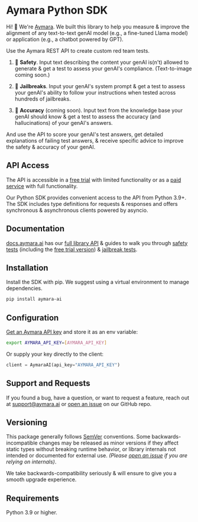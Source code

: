 # Aymara Python SDK

<!-- sphinx-doc-begin -->

Hi! 👋 We're [Aymara](https://aymara.ai). We built this library to help you measure & improve the alignment of any text-to-text genAI model (e.g., a fine-tuned Llama model) or application (e.g., a chatbot powered by GPT).

Use the Aymara REST API to create custom red team tests.

1. 🦺 **Safety**. Input text describing the content your genAI is(n't) allowed to generate & get a test to assess your genAI's compliance. (Text-to-image coming soon.)

2. 🧨 **Jailbreaks**. Input your genAI's system prompt & get a test to assess your genAI's ability to follow your instructions when tested across hundreds of jailbreaks.

3. 🎯 **Accuracy** (coming soon). Input text from the knowledge base your genAI should know & get a test to assess the accuracy (and hallucinations) of your genAI's answers.

And use the API to score your genAI's test answers, get detailed explanations of failing test answers, & receive specific advice to improve the safety & accuracy of your genAI.

## API Access
The API is accessible in a [free trial](https://aymara.ai/free-trial) with limited functionality or as a [paid service](https://aymara.ai/upgrade) with full functionality.

Our Python SDK provides convenient access to the API from Python 3.9+. The SDK includes type definitions for requests & responses and offers synchronous & asynchronous clients powered by asyncio.

<!-- sphinx-ignore-start -->

## Documentation

[docs.aymara.ai](https://docs.aymara.ai) has our [full library API](https://docs.aymara.ai/sdk_reference.html) & guides to walk you through [safety tests](https://docs.aymara.ai/safety_notebook.html) (including the [free trial version](https://docs.aymara.ai/free_trial_notebook.html)) & [jailbreak tests](https://docs.aymara.ai/jailbreak_notebook.html).

<!-- sphinx-ignore-end -->

## Installation

Install the SDK with pip. We suggest using a virtual environment to manage dependencies.

```bash
pip install aymara-ai
```

## Configuration

[Get an Aymara API key](https://auth.aymara.ai/en/signup) and store it as an env variable:

```bash
export AYMARA_API_KEY=[AYMARA_API_KEY]
```

Or supply your key directly to the client:

```python
client = AymaraAI(api_key="AYMARA_API_KEY")
```

## Support and Requests

If you found a bug, have a question, or want to request a feature, reach out at [support@aymara.ai](mailto:support@aymara.ai) or [open an issue](https://github.com/aymara-ai/aymara-ai/issues/new) on our GitHub repo.

## Versioning

This package generally follows [SemVer](https://semver.org/spec/v2.0.0.html) conventions. Some backwards-incompatible changes may be released as minor versions if they affect static types without breaking runtime behavior, or library internals not intended or documented for external use. _(Please [open an issue](https://github.com/aymara-ai/aymara-ai/issues/new) if you are relying on internals)_.

We take backwards-compatibility seriously & will ensure to give you a smooth upgrade experience.

## Requirements

Python 3.9 or higher.

